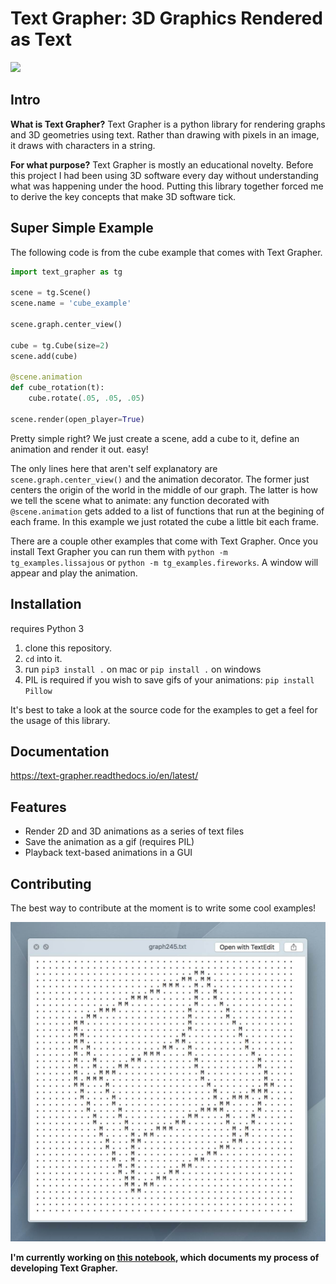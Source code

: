 # Text Grapher: 3D Graphics Rendered as Text

![](img/cube_example.gif)

## Intro

**What is Text Grapher?** Text Grapher is a python library for rendering graphs and 3D geometries using text. Rather than drawing with pixels in an image, it draws with characters in a string.

**For what purpose?** Text Grapher is mostly an educational novelty. Before this project I had been using 3D software every day without understanding what was happening under the hood. Putting this library together forced me to derive the key concepts that make 3D software tick.

## Super Simple Example

The following code is from the cube example that comes with Text Grapher. 

```python
import text_grapher as tg

scene = tg.Scene()
scene.name = 'cube_example'

scene.graph.center_view()

cube = tg.Cube(size=2)
scene.add(cube)

@scene.animation
def cube_rotation(t):
    cube.rotate(.05, .05, .05)

scene.render(open_player=True)
```

Pretty simple right? We just create a scene, add a cube to it, define an animation and render it out. easy! 

The only lines here that aren't self explanatory are `scene.graph.center_view()` and the animation decorator. The former just centers the origin of the world in the middle of our graph. The latter is how we tell the scene what to animate: any function decorated with `@scene.animation` gets added to a list of functions that run at the begining of each frame. In this example we just rotated the cube a little bit each frame.

There are a couple other examples that come with Text Grapher. Once you install Text Grapher you can run them with `python -m tg_examples.lissajous` or `python -m tg_examples.fireworks`. A window will appear and play the animation.

## Installation

requires Python 3

1. clone this repository.
1. `cd` into it.
1. run `pip3 install .` on mac or `pip install .` on windows
1. PIL is required if you wish to save gifs of your animations: `pip install Pillow`

It's best to take a look at the source code for the examples to get a feel for the usage of this library. 

## Documentation

https://text-grapher.readthedocs.io/en/latest/

## Features

- Render 2D and 3D animations as a series of text files
- Save the animation as a gif (requires PIL)
- Playback text-based animations in a GUI

## Contributing

The best way to contribute at the moment is to write some cool examples! 

![](img/example_01.jpg)

**I'm currently working on [this notebook](text_grapher.ipynb), which documents my process of developing Text Grapher.**
